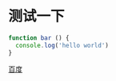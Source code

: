 # 测试一下


```javascript
function bar () {
  console.log('hello world')
}
```

[百度](https://www.baidu.com)

<VueInMd/>